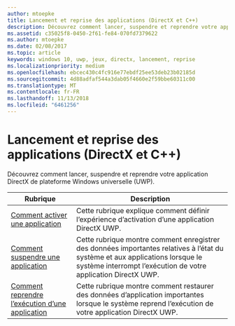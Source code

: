 ```yaml
---
author: mtoepke
title: Lancement et reprise des applications (DirectX et C++)
description: Découvrez comment lancer, suspendre et reprendre votre application DirectX de plateforme Windows universelle (UWP).
ms.assetid: c35025f8-0450-2f61-fe84-070fd7379622
ms.author: mtoepke
ms.date: 02/08/2017
ms.topic: article
keywords: windows 10, uwp, jeux, directx, lancement, reprise
ms.localizationpriority: medium
ms.openlocfilehash: ebcec430c4fc916e77ebdf25ee53deb23b02185d
ms.sourcegitcommit: 4d88adfaf544a3dab05f4660e2f59bbe60311c00
ms.translationtype: MT
ms.contentlocale: fr-FR
ms.lasthandoff: 11/13/2018
ms.locfileid: "6461256"
---
```

# <a name="launching-and-resuming-apps-directx-and-c"></a>Lancement et reprise des applications (DirectX et C++)



Découvrez comment lancer, suspendre et reprendre votre application DirectX de plateforme Windows universelle (UWP).

| Rubrique | Description |
|---------------------------------------------------------------------|-----------------------------------------------------------------------------------------------------------------|
| [Comment activer une application](how-to-activate-an-app-directx-and-cpp.md) | Cette rubrique explique comment définir l’expérience d’activation d’une application DirectX UWP. |
| [Comment suspendre une application](how-to-suspend-an-app-directx-and-cpp.md) | Cette rubrique montre comment enregistrer des données importantes relatives à l’état du système et aux applications lorsque le système interrompt l’exécution de votre application DirectX UWP. |
| [Comment reprendre l’exécution d’une application](how-to-resume-an-app-directx-and-cpp.md) | Cette rubrique montre comment restaurer des données d’application importantes lorsque le système reprend l’exécution de votre application DirectX UWP. |
 

 

 





